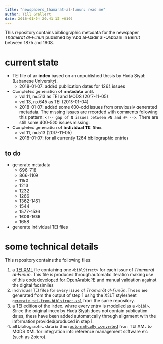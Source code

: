 ```yaml
---
title: "newspapers_thamarat-al-funun: read me"
author: Till Grallert
date: 2018-01-04 20:41:15 +0100
---
```


This repository contains bibliographic metadata for the newspaper *Thamarāt al-Funūn* published by ʿAbd al-Qādir al-Qabbānī in Beirut between 1875 and 1908. 

# current state

- TEI file of an **index** based on an unpublished thesis by Hudā Ṣiyāḥ (Lebanese University).
    + 2018-01-07: added publication dates for 1264 issues
- Completed generation of **metadata** until:
    + vol.11, no.513 as TEI and MODS (2017-11-05)
    + vol.13, no.645 as TEI (2018-01-04)
    + 2018-01-07: added some 600-odd issues from previously generated metadata. The missing issues are recorded with comments following this pattern: `<!-- gap of N issues between #N and #M -->`. There are still some 400-500 issues missing.
- Completed generation of **individual TEI files**
    + vol.11, no.513 (2017-11-05)
    + 2018-01-07: for all currently 1264 bibliographic entries

## to do

- generate metadata
    + 696-718
    + 866-1109
    + 1150
    + 1213
    + 1232
    + 1266
    + 1362-1461
    + 1544
    + 1577-1586
    + 1606-1655
    + 1658
- generate individual TEI files

# some technical details

This repository contains the following files:

1. a [TEI XML](metadata/thamarat-al-funun.TEIP5.xml) file containing one `<biblStruct>` for each issue of *Thamarāt al-Funūn*. This file is produced through automatic iteration making use of [this code developed for OpenArabicPE](https://github.com/OpenArabicPE/generate_metadata-through-iteration/tree/thamarat-al-funun) and manual validation against the digital facsimiles.
2. individual TEI files for every issue of *Thamarāt al-Funūn*. These are generated from the output of step 1 using the XSLT stylesheet [`generate_tei-from-biblstruct.xsl`](https://github.com/OpenArabicPE/generate_metadata-through-iteration/blob/thamarat-al-funun/xslt/generate_tei-from-biblstruct.xsl) from the same repository.
2. a [TEI edition of the index](index/thamarat-al-funun_index.TEIP5.xml), where every entry is modelled as a `<bibl>`. Since the original index by Hudā Ṣiyāḥ does not contain publication dates, these have been added automatically through alignment with the information provided/produced in step 1.
3. all bibliographic data is then [automatically converted](https://www.github.com/OpenArabicPE/convert_tei-to-mods) from TEI XML to MODS XML for integration into reference management software etc (such as Zotero).